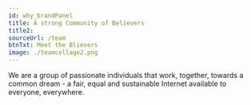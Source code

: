 ```yaml
---
id: why_brandPanel
title: A strong Community of Believers
title2: 
sourceUrl: /team
btnTxt: Meet the Blievers
image: ./teamcollage2.png
---
```


We are a group of passionate individuals that work, together, towards a common dream - a fair, equal and sustainable Internet available to everyone, everywhere.
